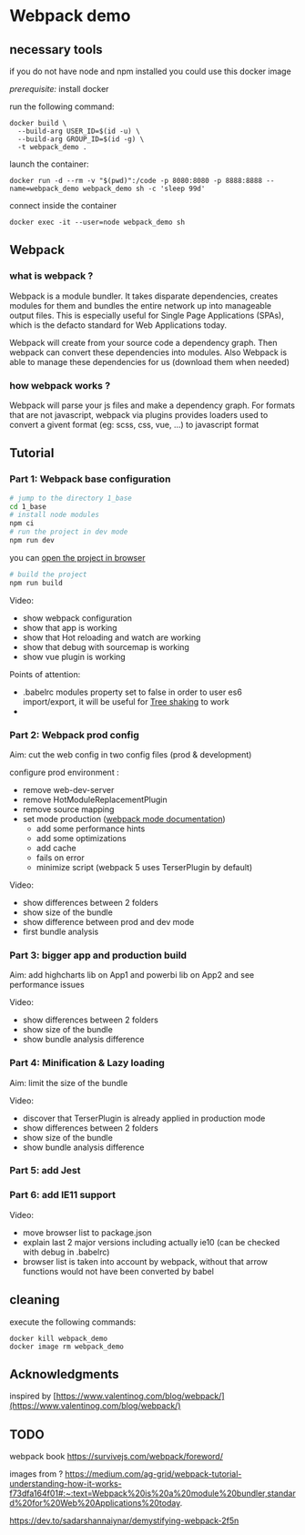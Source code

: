 # Webpack demo

## necessary tools

if you do not have node and npm installed you could use this docker image

*prerequisite:* install docker

run the following command:
```
docker build \
  --build-arg USER_ID=$(id -u) \
  --build-arg GROUP_ID=$(id -g) \
  -t webpack_demo .
```

launch the container:
```
docker run -d --rm -v "$(pwd)":/code -p 8080:8080 -p 8888:8888 --name=webpack_demo webpack_demo sh -c 'sleep 99d'
```

connect inside the container
```
docker exec -it --user=node webpack_demo sh
```

## Webpack

### what is webpack ?

Webpack is a module bundler. It takes disparate dependencies, creates modules for them and bundles the entire network up into manageable output files. This is especially useful for Single Page Applications (SPAs), which is the defacto standard for Web Applications today.

Webpack will create from your source code a dependency graph.
Then webpack can convert these dependencies into modules. 
Also Webpack is able to manage these dependencies for us (download them when needed)

### how webpack works ?

Webpack will parse your js files and make a dependency graph. For formats that are not javascript, webpack via plugins provides loaders used to convert a givent format (eg: scss, css, vue, ...) to javascript format

## Tutorial

### Part 1: Webpack base configuration

```sh
# jump to the directory 1_base
cd 1_base
# install node modules
npm ci
# run the project in dev mode
npm run dev
```
you can [open the project in browser](http://localhost:8080)

```sh
# build the project
npm run build
```

Video:
* show webpack configuration
* show that app is working
* show that Hot reloading and watch are working
* show that debug with sourcemap is working
* show vue plugin is working

Points of attention:
- .babelrc modules property set to false in order to user es6 import/export, it will be useful for [Tree shaking](https://webpack.js.org/guides/tree-shaking/) to work
- 
### Part 2: Webpack prod config

Aim: cut the web config in two config files (prod & development)

configure prod environment :
- remove web-dev-server
- remove HotModuleReplacementPlugin
- remove source mapping
- set mode production ([webpack mode documentation](https://webpack.js.org/configuration/mode/))
  - add some performance hints
  - add some optimizations
  - add cache
  - fails on error
  - minimize script (webpack 5 uses TerserPlugin by default) 

Video:
* show differences between 2 folders
* show size of the bundle
* show difference between prod and dev mode
* first bundle analysis

### Part 3: bigger app and production build

Aim: add highcharts lib on App1 and powerbi lib on App2 and see performance issues

Video:
* show differences between 2 folders
* show size of the bundle
* show bundle analysis difference

### Part 4: Minification & Lazy loading

Aim: limit the size of the bundle

Video:
* discover that TerserPlugin is already applied in production mode
* show differences between 2 folders
* show size of the bundle
* show bundle analysis difference

### Part 5: add Jest

### Part 6: add IE11 support

Video:
* move browser list to package.json
* explain last 2 major versions including actually ie10 (can be checked with debug in .babelrc)
* browser list is taken into account by webpack, without that arrow functions would not have been converted by babel

## cleaning
execute the following commands:
```
docker kill webpack_demo
docker image rm webpack_demo
```


## Acknowledgments

inspired by [https://www.valentinog.com/blog/webpack/](https://www.valentinog.com/blog/webpack/)

## TODO
webpack book https://survivejs.com/webpack/foreword/

images from ?
https://medium.com/ag-grid/webpack-tutorial-understanding-how-it-works-f73dfa164f01#:~:text=Webpack%20is%20a%20module%20bundler,standard%20for%20Web%20Applications%20today.

https://dev.to/sadarshannaiynar/demystifying-webpack-2f5n

